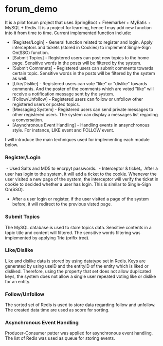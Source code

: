 # forum_demo
It is a pilot forum project that uses SpringBoot + Freemarker + MyBatis + MySQL + Redis. It is a project for learning, hence I may add new function into it from time to time. Current implemented function include:

* [Register/Login] - General function related to register and login. Apply interceptors and tickets (stored in Cookies) to implement Single-Sign On(SSO) function.
* [Submit Topics] - Registered users can post new topics to the home page. Sensitive words in the posts will be filtered by the system.
* [Submit Commnets] - Registered users can submit comments towards certain topic. Sensitive words in the posts will be filtered by the system as well.
* [Like/Dislike] - Registered users can vote "like" or "dislike" towards comments. And the poster of the comments which are voted "like"
 will receive a notification message sent by the system.
* [Follow/Unfollow] - Registered users can follow or unfollow other registered users or posted topics. 
* [Messaging System] - Registered users can send private messages to other registered users. The system can display a messages list regading a conversation.
* [Asynchronous Event Handling] - Handling events in ansynchronous style. For instance, LIKE event and FOLLOW event.

I will introduce the main techniques used for implementing each module below.
### Register/Login
  - Used Salts and MD5 to encrpyt passwords.
  - Interceptor & ticket。After a user has login to the system, it will add a ticket to the cookie. Whenever the user visited a new page of the system, the interceptor will verify the ticket in cookie to decided whether a user has login. This is similar to Single-Sign On(SSO). 
  - After a user login or register, if the user visited a page of the system before, it will redirect to the previous visted page.

### Submit Topics
The MySQL database is used to store topics data. Sensitive contents in a topic title and content will filtered. The sensitive words filtering was implemented by applying Trie (prifix tree).  

### Like/Dislike
Like and dislike data is stored by using datatype set in Redis. Keys are generated by using useID and the entityID of the entity which is liked or disliked. Therefore, using the property that set does not allow duplicated keys, the system does not allow a single user repeated voting like or dislike for an entity. 

### Follow/Unfollow
The sorted set of Redis is used to store data regarding follow and unfollow. The created data time are used as score for sorting.

### Asynchronous Event Handling
Producer-Consumer patter was applied for asynchronous event handling. The list of Redis was used as queue for storing events.
